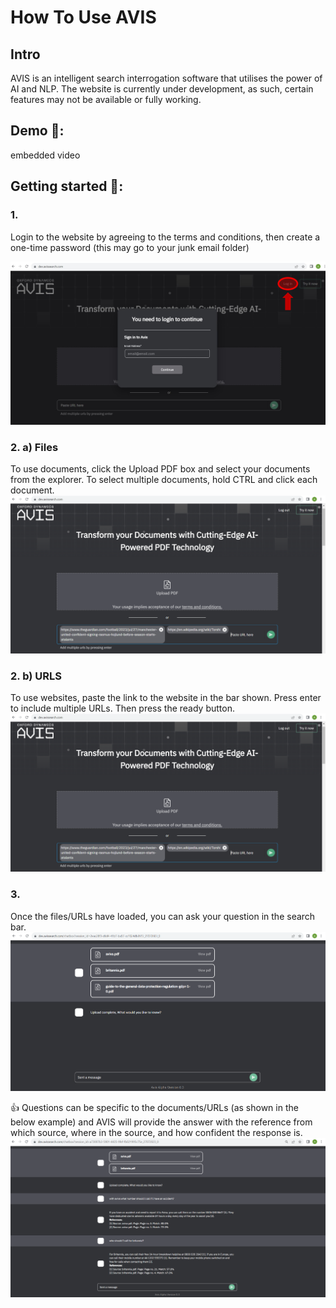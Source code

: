 # How To Use AVIS

## Intro
AVIS is an intelligent search interrogation software that utilises the power of AI and NLP.
The website is currently under development, as such, certain features may not be available or fully working.

## Demo 🎥:

embedded video

## Getting started 🚀:
### 1. 
Login to the website by agreeing to the terms and conditions, then create a one-time password (this may go to your junk email folder)

![Screenshot of login screen.](images/login.png)

### 2. a) Files
   To use documents, click the Upload PDF box and select your documents from the explorer. To select multiple documents, hold CTRL and click each document.
![Screenshot of loading files.](images/pdfs.png)
   
### 2. b) URLS
   To use websites, paste the link to the website in the bar shown. Press enter to include multiple URLs. Then press the ready button.
![Screenshot of loading URLs.](images/urls.png)

### 3. 
Once the files/URLs have loaded, you can ask your question in the search bar.
![Screenshot of loaded screen.](images/loaded.png)

   👍 Questions can be specific to the documents/URLs (as shown in the below example) and AVIS will provide the answer with the reference from which source, where in the source, and how confident the response is.
![Screenshot of example questions.](images/questions.png)
